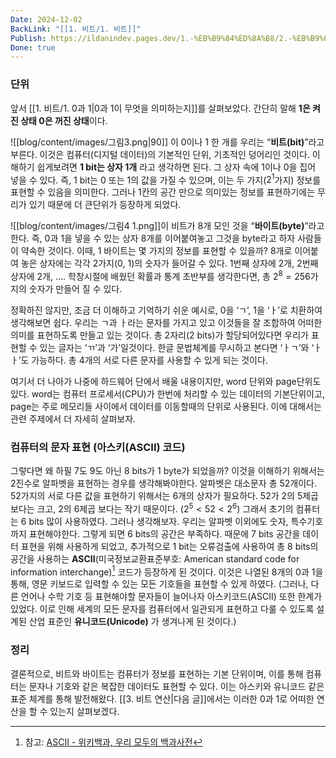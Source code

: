```yaml
---
Date: 2024-12-02
BackLink: "[[1. 비트/1. 비트]]"
Publish: https://ildanindev.pages.dev/1.-%EB%B9%84%ED%8A%B8/2.-%EB%B9%84%ED%8A%B8(bit)
Done: true
---
```

### 단위
앞서 [[1. 비트/1. 0과 1|0과 1이 무엇을 의미하는지]]를 살펴보았다. 간단히 말해 **1은 켜진 상태 0은 꺼진 상태**이다.



![[blog/content/images/그림3.png|90]]
이 0이나 1 한 개를 우리는 “**비트(bit)**”라고 부른다. 이것은 컴퓨터(디지털 데이터)의 기본적인 단위, 기초적인 덩어리인 것이다. 이해하기 쉽게보려면 **1 bit는 상자 1개** 라고 생각하면 된다. 그 상자 속에 1이나 0을 집어 넣을 수 있다. 즉, 1 bit는 0 또는 1의 값을 가질 수 있으며, 이는 두 가지($2^1$가지) 정보를 표현할 수 있음을 의미한다. 그러나 1칸의 공간 만으로 의미있는 정보를 표현하기에는 무리가 있기 때문에 더 큰단위가 등장하게 되었다.



![[blog/content/images/그림4 1.png]]이 비트가 8개 모인 것을 “**바이트(byte)**”라고 한다. 즉, 0과 1을 넣을 수 있는 상자 8개를 이어붙여놓고 그것을 byte라고 하자 사람들이 약속한 것이다. 이때, 1 바이트는 몇 가지의 정보를 표현할 수 있을까? 8개로 이어붙여 놓은 상자에는 각각 2가지(0, 1)의 숫자가 들어갈 수 있다. 1번째 상자에 2개, 2번째 상자에 2개, …. 학창시절에 배웠던 확률과 통계 초반부를 생각한다면, 총 $2^8 = 256$가지의 숫자가 만들어 질 수 있다.

정확하진 않지만, 조금 더 이해하고 기억하기 쉬운 예시로, 0을 ‘ㄱ’, 1을 ‘ㅏ’로 치환하여 생각해보면 쉽다. 우리는 ㄱ과 ㅏ라는 문자를 가지고 있고 이것들을 잘 조합하여 어떠한 의미를 표현하도록 만들고 있는 것이다. 총 2자리(2 bits)가 할당되어있다면 우리가 표현할 수 있는 글자는 ‘ㄲ’과 ‘가’일것이다. 한글 문법체계를 무시하고 본다면 ‘ㅏㄱ’와 ‘ㅏㅏ’도 가능하다. 총 4개의 서로 다른 문자를 사용할 수 있게 되는 것이다.

여기서 더 나아가 나중에 하드웨어 단에서 배울 내용이지만, word 단위와 page단위도 있다. word는 컴퓨터 프로세서(CPU)가 한번에 처리할 수 있는 데이터의 기본단위이고, page는 주로 메모리들 사이에서 데이터를 이동할때의 단위로 사용된다. 이에 대해서는 관련 주제에서 더 자세히 살펴보자.



### 컴퓨터의 문자 표현 (아스키(ASCII) 코드)
그렇다면 왜 하필 7도 9도 아닌 8 bits가 1 byte가 되었을까? 이것을 이해하기 위해서는 2진수로 알파벳을 표현하는 경우를 생각해봐야한다. 알파벳은 대소문자 총 52개이다. 52가지의 서로 다른 값을 표현하기 위해서는 6개의 상자가 필요하다. 52가 2의 5제곱 보다는 크고, 2의 6제곱 보다는 작기 때문이다. ($2^5 < 52 < 2^6$) 그래서 초기의 컴퓨터는 6 bits 많이 사용하였다. 그러나 생각해보자. 우리는 알파벳 이외에도 숫자, 특수기호까지 표현해야한다. 그렇게 되면 6 bits의 공간은 부족하다. 때문에 7 bits 공간을 데이터 표현을 위해 사용하게 되었고, 추가적으로 1 bit는 오류검출에 사용하여 총 8 bits의 공간을 사용하는 **ASCII**(미국정보교환표준부호: American standard code for information interchange)[^8] 코드가 등장하게 된 것이다. 이것은 나열된 8개의 0과 1을 통해, 영문 키보드로 입력할 수 있는 모든 기호들을 표현할 수 있게 하였다.
(그러나, 다른 언어나 수학 기호 등 표현해야할 문자들이 늘어나자 아스키코드(ASCII) 또한 한계가 있었다. 이로 인해 세계의 모든 문자를 컴퓨터에서 일관되게 표현하고 다룰 수 있도록 설계된 산업 표준인 **유니코드(Unicode)** 가 생겨나게 된 것이다.)

### 정리
결론적으로, 비트와 바이트는 컴퓨터가 정보를 표현하는 기본 단위이며, 이를 통해 컴퓨터는 문자나 기호와 같은 복잡한 데이터도 표현할 수 있다. 이는 아스키와 유니코드 같은 표준 체계를 통해 발전해왔다.  [[3. 비트 연산|다음 글]]에서는 이러한 0과 1로 어떠한 연산을 할 수 있는지 살펴보겠다.





[^8]: 참고: [ASCII - 위키백과, 우리 모두의 백과사전](https://ko.wikipedia.org/wiki/ASCII)
